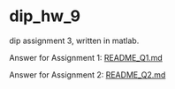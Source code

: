 # dip_hw_9
dip assignment 3, written in matlab.

Answer for Assignment 1: [README_Q1.md](./README_Q1.md)

Answer for Assignment 2: [README_Q2.md](./Q2/README_Q2.md)

